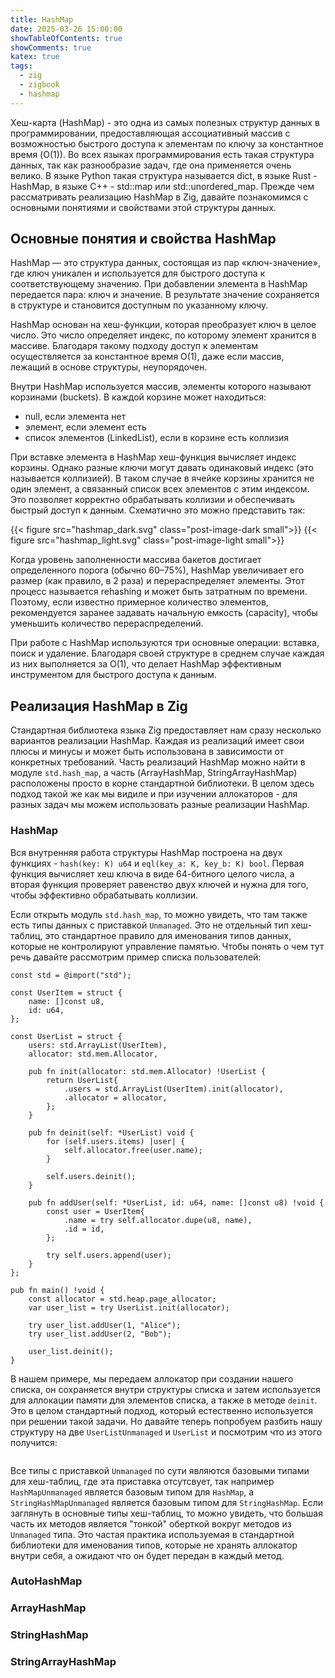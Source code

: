 ```yaml
---
title: HashMap
date: 2025-03-26 15:00:00
showTableOfContents: true
showComments: true
katex: true
tags:
  - zig
  - zigbook
  - hashmap
---
```


Хеш-карта (HashMap) - это одна из самых полезных структур данных в программировании, предоставляющая ассоциативный массив с возможностью быстрого доступа к элементам по ключу за константное время (O(1)). Во всех языках программирования есть такая структура данных, так как разнообразие задач, где она применяется очень велико. В языке Python такая структура называется dict, в языке Rust - HashMap, в языке C++ - std::map или std::unordered_map. Прежде чем рассматривать реализацию HashMap в Zig, давайте познакомимся с основными понятиями и свойствами этой структуры данных.

## Основные понятия и свойства HashMap
HashMap — это структура данных, состоящая из пар «ключ-значение», где ключ уникален и используется для быстрого доступа к соответствующему значению. При добавлении элемента в HashMap передается пара: ключ и значение. В результате значение сохраняется в структуре и становится доступным по указанному ключу.

HashMap основан на хеш-функции, которая преобразует ключ в целое число. Это число определяет индекс, по которому элемент хранится в массиве. Благодаря такому подходу доступ к элементам осуществляется за константное время O(1), даже если массив, лежащий в основе структуры, неупорядочен.

Внутри HashMap используется массив, элементы которого называют корзинами (buckets). В каждой корзине может находиться:

* null, если элемента нет
* элемент, если элемент есть
* список элементов (LinkedList), если в корзине есть коллизия

При вставке элемента в HashMap хеш-функция вычисляет индекс корзины. Однако разные ключи могут давать одинаковый индекс (это называется коллизией). В таком случае в ячейке корзины хранится не один элемент, а связанный список всех элементов с этим индексом. Это позволяет корректно обрабатывать коллизии и обеспечивать быстрый доступ к данным. Схематично это можно представить так:

{{< figure src="hashmap_dark.svg" class="post-image-dark small">}}
{{< figure src="hashmap_light.svg" class="post-image-light small">}}

Когда уровень заполненности массива бакетов достигает определенного порога (обычно 60–75%), HashMap увеличивает его размер (как правило, в 2 раза) и перераспределяет элементы. Этот процесс называется rehashing и может быть затратным по времени. Поэтому, если известно примерное количество элементов, рекомендуется заранее задавать начальную емкость (capacity), чтобы уменьшить количество перераспределений.

При работе с HashMap используются три основные операции: вставка, поиск и удаление. Благодаря своей структуре в среднем случае каждая из них выполняется за O(1), что делает HashMap эффективным инструментом для быстрого доступа к данным.

## Реализация HashMap в Zig
Стандартная библиотека языка Zig предоставляет нам сразу несколько вариантов реализации HashMap. Каждая из реализаций имеет свои плюсы и минусы и может быть использована в зависимости от конкретных требований. Часть реализаций HashMap можно найти в модуле `std.hash_map`, а часть (ArrayHashMap, StringArrayHashMap) расположены просто в корне стандартной библиотеки. В целом здесь подход такой же как мы видиле и при изучении аллокаторов - для разных задач мы можем использовать разные реализации HashMap.

### HashMap
Вся внутренняя работа структуры HashMap построена на двух функциях - `hash(key: K) u64` и `eql(key_a: K, key_b: K) bool`. Первая функция вычисляет хеш ключа в виде 64-битного целого числа, а вторая функция проверяет равенство двух ключей и нужна для того, чтобы эффективно обрабатывать коллизии.

Если открыть модуль `std.hash_map`, то можно увидеть, что там также есть типы данных с приставкой `Unmanaged`. Это не отдельный тип хеш-таблиц, это стандартное правило для именования типов данных, которые не контролируют управление памятью. Чтобы понять о чем тут речь давайте рассмотрим пример списка пользователей:

```zig
const std = @import("std");

const UserItem = struct {
    name: []const u8,
    id: u64,
};

const UserList = struct {
    users: std.ArrayList(UserItem),
    allocator: std.mem.Allocator,

    pub fn init(allocator: std.mem.Allocator) !UserList {
        return UserList{
            .users = std.ArrayList(UserItem).init(allocator),
            .allocator = allocator,
        };
    }

    pub fn deinit(self: *UserList) void {
        for (self.users.items) |user| {
            self.allocator.free(user.name);
        }

        self.users.deinit();
    }

    pub fn addUser(self: *UserList, id: u64, name: []const u8) !void {
        const user = UserItem{
            .name = try self.allocator.dupe(u8, name),
            .id = id,
        };

        try self.users.append(user);
    }
};

pub fn main() !void {
    const allocator = std.heap.page_allocator;
    var user_list = try UserList.init(allocator);

    try user_list.addUser(1, "Alice");
    try user_list.addUser(2, "Bob");

    user_list.deinit();
}
```

В нашем примере, мы передаем аллокатор при создании нашего списка, он сохраняется внутри структуры списка и затем используется для аллокации памяти для элементов списка, а также в методе `deinit`. Это в целом стандартный подход, который естественно используется при решении такой задачи. Но давайте теперь попробуем разбить нашу структуру на две `UserListUnmanaged` и `UserList` и посмотрим что из этого получится:

```zig
```

Все типы с приставкой `Unmanaged` по сути являются базовыми типами для хеш-таблиц, где эта приставка отсутсвует, так например `HashMapUnmanaged` является базовым типом для `HashMap`, а `StringHashMapUnmanaged` является базовым типом для `StringHashMap`. Если заглянуть в основные типы хеш-таблиц, то можно увидеть, что большая часть их методов является "тонкой" оберткой вокруг методов из `Unmanaged` типа. Это частая практика используемая в стандартной библиотеки для именования типов, которые не хранять аллокатор внутри себя, а ожидают что он будет передан в каждый метод.

### AutoHashMap

### ArrayHashMap

### StringHashMap

### StringArrayHashMap
